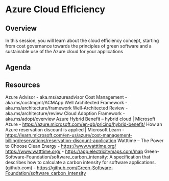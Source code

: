 # Azure Cloud Efficiency

## Overview

In this session, you will learn about the cloud efficiency concept, starting from cost governance towards the principles of green software and a sustainable use of the Azure cloud for your applications

## Agenda


## Resources
Azure Advisor - aka.ms/azureadvisor
Cost Management - aka.ms/costmgmt/ACMApp
Well Architected Framework - aka.ms/architecture/framework
Well-Architected Review - aka.ms/architecture/review
Cloud Adoption Framework - aka.ms/adopt/overview
Azure Hybrid Benefit – hybrid cloud | Microsoft Azure - https://azure.microsoft.com/en-gb/pricing/hybrid-benefit/
How an Azure reservation discount is applied | Microsoft Learn - https://learn.microsoft.com/en-us/azure/cost-management-billing/reservations/reservation-discount-application
Watttime – The Power to Choose Clean Energy - https://www.watttime.org/
https://www.watttime.org/ - https://app.electricitymaps.com/map
Green-Software-Foundation/software_carbon_intensity: A specification that describes how to calculate a carbon intensity for software applications. (github.com) - https://github.com/Green-Software-Foundation/software_carbon_intensity